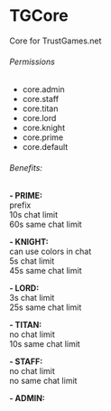 # TGCore
Core for TrustGames.net

###### Permissions
- core.admin
- core.staff
- core.titan
- core.lord
- core.knight
- core.prime
- core.default

###### Benefits:
__- PRIME:__  
prefix  
10s chat limit  
60s same chat limit  

__- KNIGHT:__  
can use colors in chat  
5s chat limit  
45s same chat limit  

__- LORD:__  
3s chat limit  
25s same chat limit  

__- TITAN:__  
no chat limit  
10s same chat limit  

__- STAFF:__  
no chat limit  
no same chat limit  

__- ADMIN:__  

